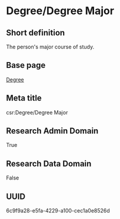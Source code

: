 # Degree/Degree Major
## Short definition
The person's major course of study.
## Base page
[Degree](../../Objects/Degree.md)
## Meta title
csr:Degree/Degree Major
## Research Admin Domain
True
## Research Data Domain
False
## UUID
6c9f9a28-e5fa-4229-a100-cec1a0e8526d

